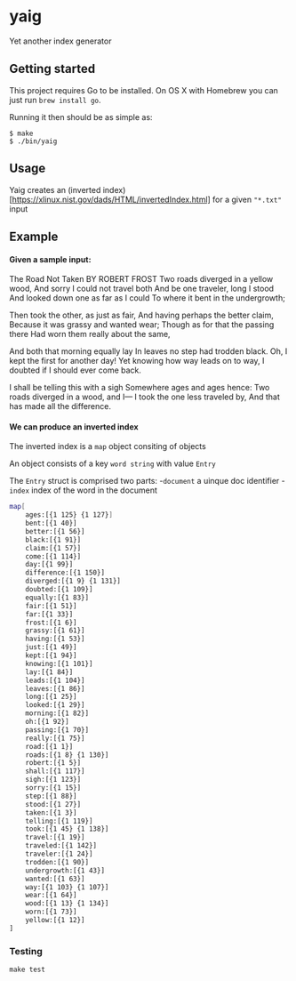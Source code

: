 # yaig

Yet another index generator

## Getting started

This project requires Go to be installed. On OS X with Homebrew you can just run `brew install go`.

Running it then should be as simple as:

```console
$ make
$ ./bin/yaig
```

## Usage

Yaig creates an (inverted index)[https://xlinux.nist.gov/dads/HTML/invertedIndex.html] for a given `"*.txt"` input

## Example

#### Given a sample input:
The Road Not Taken 
BY ROBERT FROST
Two roads diverged in a yellow wood,
And sorry I could not travel both
And be one traveler, long I stood
And looked down one as far as I could
To where it bent in the undergrowth;

Then took the other, as just as fair,
And having perhaps the better claim,
Because it was grassy and wanted wear;
Though as for that the passing there
Had worn them really about the same,

And both that morning equally lay
In leaves no step had trodden black.
Oh, I kept the first for another day!
Yet knowing how way leads on to way,
I doubted if I should ever come back.

I shall be telling this with a sigh
Somewhere ages and ages hence:
Two roads diverged in a wood, and I—
I took the one less traveled by,
And that has made all the difference.

#### We can produce an inverted index

The inverted index is a `map` object consiting of objects

An object consists of a key `word string` with value `Entry`

The `Entry` struct is comprised two parts:
    -`document` a uinque doc identifier
    -`index` index of the word in the document

```bash
map[
    ages:[{1 125} {1 127}]
    bent:[{1 40}] 
    better:[{1 56}]
    black:[{1 91}]
    claim:[{1 57}]
    come:[{1 114}]
    day:[{1 99}]
    difference:[{1 150}]
    diverged:[{1 9} {1 131}]
    doubted:[{1 109}]
    equally:[{1 83}]
    fair:[{1 51}]
    far:[{1 33}]
    frost:[{1 6}]
    grassy:[{1 61}]
    having:[{1 53}]
    just:[{1 49}]
    kept:[{1 94}]
    knowing:[{1 101}]
    lay:[{1 84}]
    leads:[{1 104}]
    leaves:[{1 86}]
    long:[{1 25}]
    looked:[{1 29}]
    morning:[{1 82}]
    oh:[{1 92}]
    passing:[{1 70}]
    really:[{1 75}]
    road:[{1 1}]
    roads:[{1 8} {1 130}]
    robert:[{1 5}]
    shall:[{1 117}]
    sigh:[{1 123}]
    sorry:[{1 15}]
    step:[{1 88}]
    stood:[{1 27}]
    taken:[{1 3}]
    telling:[{1 119}]
    took:[{1 45} {1 138}]
    travel:[{1 19}]
    traveled:[{1 142}]
    traveler:[{1 24}]
    trodden:[{1 90}]
    undergrowth:[{1 43}]
    wanted:[{1 63}]
    way:[{1 103} {1 107}]
    wear:[{1 64}]
    wood:[{1 13} {1 134}]
    worn:[{1 73}]
    yellow:[{1 12}]
]
```

### Testing

``make test``
